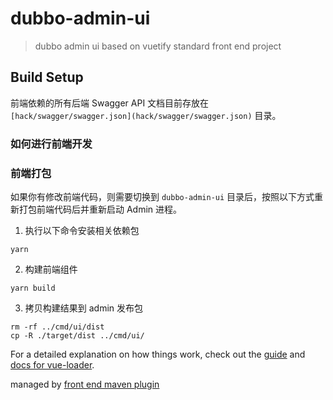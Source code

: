 # dubbo-admin-ui

> dubbo admin ui based on vuetify
> standard front end project

## Build Setup

前端依赖的所有后端 Swagger API 文档目前存放在 `[hack/swagger/swagger.json](hack/swagger/swagger.json)` 目录。

### 如何进行前端开发

### 前端打包
如果你有修改前端代码，则需要切换到 `dubbo-admin-ui` 目录后，按照以下方式重新打包前端代码后并重新启动 Admin 进程。

1. 执行以下命令安装相关依赖包
```shell
yarn
```

2. 构建前端组件

```shell
yarn build
```

3. 拷贝构建结果到 admin 发布包

```shell
rm -rf ../cmd/ui/dist
cp -R ./target/dist ../cmd/ui/
```


For a detailed explanation on how things work, check out the [guide](http://vuejs-templates.github.io/webpack/) and [docs for vue-loader](http://vuejs.github.io/vue-loader).

managed by [front end maven plugin](https://github.com/eirslett/frontend-maven-plugin)

